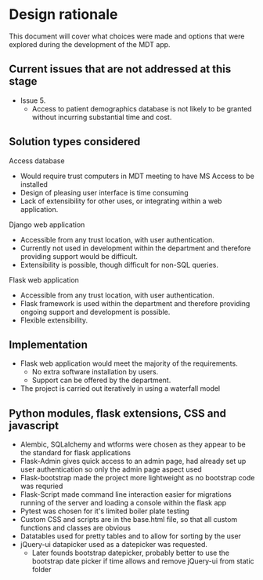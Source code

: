 # Design rationale

This document will cover what choices were made and options that were explored during the development of the MDT app.

## Current issues that are not addressed at this stage

- Issue 5.
  - Access to patient demographics database is not likely to be granted without incurring substantial time and cost.

## Solution types considered

Access database

- Would require trust computers in MDT meeting to have MS Access to be installed
- Design of pleasing user interface is time consuming
- Lack of extensibility for other uses, or integrating within a web application. 

Django web application

- Accessible from any trust location, with user authentication. 
- Currently not used in development within the department and therefore providing support would be difficult. 
- Extensibility is possible, though difficult for non-SQL queries. 

Flask web application

- Accessible from any trust location, with user authentication. 
- Flask framework is used within the department and therefore providing ongoing support and development is possible. 
- Flexible extensibility.


## Implementation

- Flask web application would meet the majority of the requirements. 
    - No extra software installation by users.
    - Support can be offered by the department.
- The project is carried out iteratively in using a waterfall model


## Python modules, flask extensions, CSS and javascript

- Alembic, SQLalchemy and wtforms were chosen as they appear to be the standard for flask applications
- Flask-Admin gives quick access to an admin page, had already set up user authentication so only the admin page aspect used
- Flask-bootstrap made the project more lightweight as no bootstrap code was requried
- Flask-Script made command line interaction easier for migrations running of the server and loading a console within the flask app
- Pytest was chosen for it's limited boiler plate testing
- Custom CSS and scripts are in the base.html file, so that all custom functions and classes are obvious
- Datatables used for pretty tables and to allow for sorting by the user
- jQuery-ui datapicker used as a datepicker was requested.
    - Later founds bootstrap datepicker, probably better to use the bootstrap date picker if time allows and remove jQuery-ui from static folder

